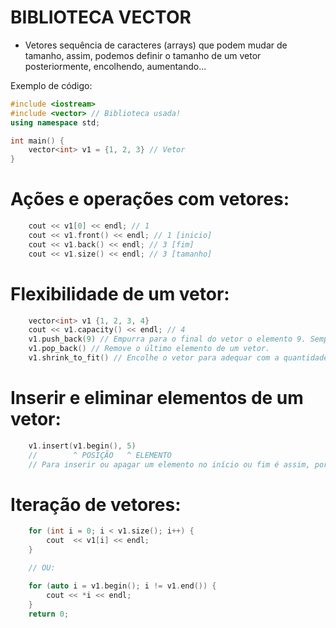 # BIBLIOTECA VECTOR

- Vetores sequência de caracteres (arrays) que podem mudar de tamanho, assim, podemos definir o tamanho de um vetor posteriormente, encolhendo, aumentando...

Exemplo de código:
```cpp
#include <iostream>
#include <vector> // Biblioteca usada!
using namespace std;

int main() {
    vector<int> v1 = {1, 2, 3} // Vetor
}
```

# Ações e operações com vetores:
```cpp
    cout << v1[0] << endl; // 1
    cout << v1.front() << endl; // 1 [inicio]
    cout << v1.back() << endl; // 3 [fim]
    cout << v1.size() << endl; // 3 [tamanho]
```

# Flexibilidade de um vetor:
```cpp
    vector<int> v1 {1, 2, 3, 4}
    cout << v1.capacity() << endl; // 4
    v1.push_back(9) // Empurra para o final do vetor o elemento 9. Sempre que essa operação ocorre, o tamanho do vetor DOBRA.
    v1.pop_back() // Remove o último elemento de um vetor.
    v1.shrink_to_fit() // Encolhe o vetor para adequar com a quantidade de elementos.
```

# Inserir e eliminar elementos de um vetor:
```cpp
    v1.insert(v1.begin(), 5)
    //        ^ POSIÇÃO   ^ ELEMENTO
    // Para inserir ou apagar um elemento no início ou fim é assim, porém para uma posição tal, é necessário usar ponteiro (estudar ponteiros)
```

# Iteração de vetores:

```cpp
    for (int i = 0; i < v1.size(); i++) {
        cout  << v1[i] << endl;
    }

    // OU:

    for (auto i = v1.begin(); i != v1.end()) {
        cout << *i << endl;
    }
    return 0;
```